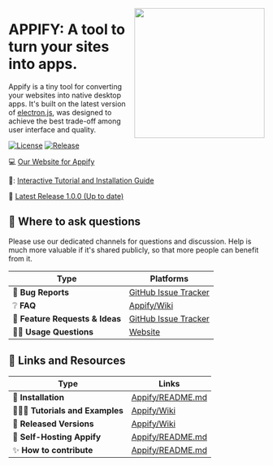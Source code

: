 <img src="https://i.ibb.co/nf4dLkk/unnamed-removebg-preview.png" data-canonical-src="![Appify banner](https://i.ibb.co/nf4dLkk/unnamed-removebg-preview.png)
" width="256" height="256" align="right" />

# APPIFY: A tool to turn your sites into apps.

Appify is a tiny tool for converting your websites into native desktop apps. It's built on the latest version of [electron.js](https://npmjs.com/package/electron), was designed to achieve the best trade-off among user interface and quality.

[![License](<https://img.shields.io/badge/License-Apache%202.0-brightgreen.svg>)]([https://opensource.org/licenses/MPL-2.0](https://opensource.org/license/apache-2-0/))
[![Release](<https://img.shields.io/badge/Release-1.0.0-brightgreen.svg>)]([https://opensource.org/licenses/MPL-2.0](https://github.com/DinoscapeProgramming/Appify/releases/tag/1.0.0))

:computer: [Our Website for Appify](https://DinoscapeProgramming.github.io/Appify/)

:movie_camera::  [Interactive Tutorial and Installation Guide](https://DinoscapeProgramming.github.io/Appify/tutorial)

:page_facing_up: [Latest Release 1.0.0 (Up to date)](https://github.com/DinoscapeProgramming/Appify/releases/tag/1.0.0)

## 💬 Where to ask questions
Please use our dedicated channels for questions and discussion. Help is much more valuable if it's shared publicly, so that more people can benefit from it.

| Type                            | Platforms                               |
| ------------------------------- | --------------------------------------- |
| 🚨 **Bug Reports**              | [GitHub Issue Tracker]                  |
| ❔ **FAQ**                       | [Appify/Wiki](https://github.com/DinoscapeProgramming/Appify/wiki/FAQ)                              |
| 🎁 **Feature Requests & Ideas** | [GitHub Issue Tracker]                  |
| 👩‍💻 **Usage Questions**          | [Website]                       |

[github issue tracker]: https://github.com/DinoscapeProgramming/Appify/issues
[website]: https://DinoscapeProgramming.github.io/Appify/tutorial


## 🔗 Links and Resources
| Type                            | Links                               |
| ------------------------------- | --------------------------------------- |
| 💾 **Installation** | [Appify/README.md](https://github.com/DinoscapeProgramming/Appify/tree/dev#install-appify)|
| 👩🏾‍🏫 **Tutorials and Examples**  | [Appify/Wiki](https://github.com/DinoscapeProgramming/Appify/wiki/Notebooks-and-Tutorials) |
| 🚀 **Released Versions**         | [Appify/Wiki](https://github.com/DinoscapeProgramming/Appify/releases/)|
| 🤖 **Self-Hosting Appify** | [Appify/README.md](https://github.com/DinoscapeProgramming/Appify#self-hosting)|
| ✨ **How to contribute**       |[Appify/README.md](#contribution-guidelines)|
